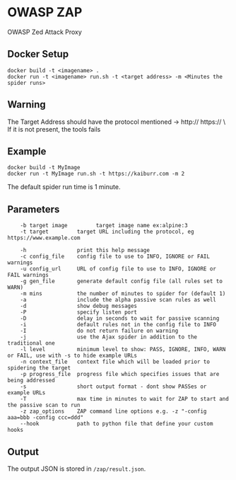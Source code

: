 # OWASP ZAP
OWASP Zed Attack Proxy

## Docker Setup

```
docker build -t <imagename> .
docker run -t <imagename> run.sh -t <target address> -m <Minutes the spider runs>
```
## Warning
The Target Address should have the protocol mentioned -> http:// https:// \ 
If it is not present, the tools fails

## Example 
```
docker build -t MyImage
docker run -t MyImage run.sh -t https://kaiburr.com -m 2
```

The default spider run time is 1 minute.
## Parameters
```
    -b target image         target image name ex:alpine:3
    -t target         target URL including the protocol, eg https://www.example.com

    -h                print this help message
    -c config_file    config file to use to INFO, IGNORE or FAIL warnings
    -u config_url     URL of config file to use to INFO, IGNORE or FAIL warnings
    -g gen_file       generate default config file (all rules set to WARN)
    -m mins           the number of minutes to spider for (default 1)
    -a                include the alpha passive scan rules as well
    -d                show debug messages
    -P                specify listen port
    -D                delay in seconds to wait for passive scanning 
    -i                default rules not in the config file to INFO
    -I                do not return failure on warning
    -j                use the Ajax spider in addition to the traditional one
    -l level          minimum level to show: PASS, IGNORE, INFO, WARN or FAIL, use with -s to hide example URLs
    -n context_file   context file which will be loaded prior to spidering the target
    -p progress_file  progress file which specifies issues that are being addressed
    -s                short output format - dont show PASSes or example URLs
    -T                max time in minutes to wait for ZAP to start and the passive scan to run
    -z zap_options    ZAP command line options e.g. -z "-config aaa=bbb -config ccc=ddd"
    --hook            path to python file that define your custom hooks

```

## Output
The output JSON is stored in `/zap/result.json`.
